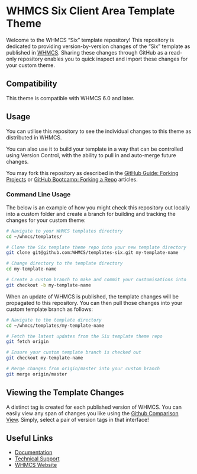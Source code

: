 # WHMCS Six Client Area Template Theme

Welcome to the WHMCS “Six” template repository!  This repository is dedicated to providing version-by-version changes of the “Six” template as published in [WHMCS](https://downloads.whmcs.com/).  Sharing these changes through GitHub as a read-only repository enables you to quick inspect and import these changes for your custom theme.

## Compatibility

This theme is compatible with WHMCS 6.0 and later.

## Usage

You can utilise this repository to see the individual changes to this theme as distributed in WHMCS.

You can also use it to build your template in a way that can be controlled using Version Control, with the ability to pull in and auto-merge future changes.

You may fork this repository as described in the
[GitHub Guide: Forking Projects](https://guides.github.com/activities/forking/) or
[GitHub Bootcamp: Forking a Repo](https://help.github.com/articles/fork-a-repo/) articles.

### Command Line Usage

The below is an example of how you might check this repository out locally into a custom folder and create a branch for building and tracking the changes for your custom theme:

```sh
# Navigate to your WHMCS templates directory
cd ~/whmcs/templates/

# Clone the Six template theme repo into your new template directory
git clone git@github.com:WHMCS/templates-six.git my-template-name

# Change directory to the template directory
cd my-template-name

# Create a custom branch to make and commit your customisations into
git checkout -b my-template-name
```

When an update of WHMCS is published, the template changes will be propagated to this repository.  You can then pull those changes into your custom template branch as follows:

```sh
# Navigate to the template directory
cd ~/whmcs/templates/my-template-name

# Fetch the latest updates from the Six template theme repo
git fetch origin

# Ensure your custom template branch is checked out
git checkout my-template-name

# Merge changes from origin/master into your custom branch
git merge origin/master
```

## Viewing the Template Changes

A distinct tag is created for each published version of WHMCS.  You can easily view
any span of changes you like using the [Github Comparison View](https://github.com/WHMCS/templates-six/compare).
Simply, select a pair of version tags in that interface!

## Useful Links

* [Documentation](http://docs.whmcs.com/Customising_the_Six_Theme)
* [Technical Support](http://www.whmcs.com/support)
* [WHMCS Website](http://www.whmcs.com/)
